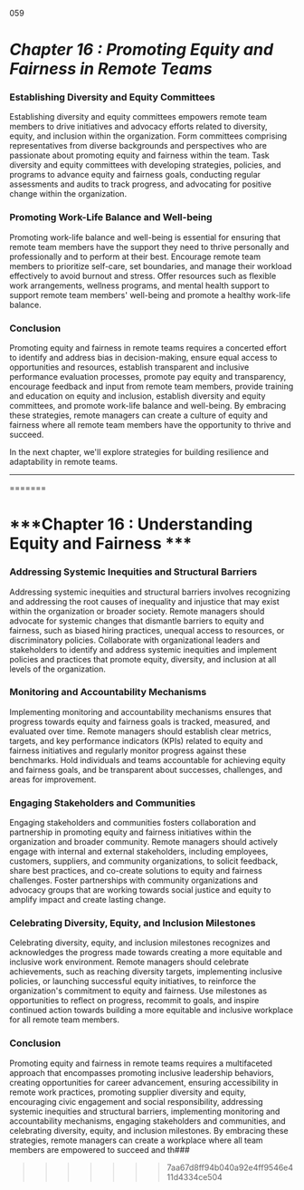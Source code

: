 059




# ***Chapter 16 : Promoting Equity and Fairness in Remote Teams***


### **Establishing Diversity and Equity Committees**

Establishing diversity and equity committees empowers remote team members to drive initiatives and advocacy efforts related to diversity, equity, and inclusion within the organization. Form committees comprising representatives from diverse backgrounds and perspectives who are passionate about promoting equity and fairness within the team. Task diversity and equity committees with developing strategies, policies, and programs to advance equity and fairness goals, conducting regular assessments and audits to track progress, and advocating for positive change within the organization.

### **Promoting Work-Life Balance and Well-being**

Promoting work-life balance and well-being is essential for ensuring that remote team members have the support they need to thrive personally and professionally and to perform at their best. Encourage remote team members to prioritize self-care, set boundaries, and manage their workload effectively to avoid burnout and stress. Offer resources such as flexible work arrangements, wellness programs, and mental health support to support remote team members' well-being and promote a healthy work-life balance.

### **Conclusion**

Promoting equity and fairness in remote teams requires a concerted effort to identify and address bias in decision-making, ensure equal access to opportunities and resources, establish transparent and inclusive performance evaluation processes, promote pay equity and transparency, encourage feedback and input from remote team members, provide training and education on equity and inclusion, establish diversity and equity committees, and promote work-life balance and well-being. By embracing these strategies, remote managers can create a culture of equity and fairness where all remote team members have the opportunity to thrive and succeed.

In the next chapter, we'll explore strategies for building resilience and adaptability in remote teams.

---
=======
# ***Chapter 16 : Understanding Equity and Fairness ***

### **Addressing Systemic Inequities and Structural Barriers**

Addressing systemic inequities and structural barriers involves recognizing and addressing the root causes of inequality and injustice that may exist within the organization or broader society. Remote managers should advocate for systemic changes that dismantle barriers to equity and fairness, such as biased hiring practices, unequal access to resources, or discriminatory policies. Collaborate with organizational leaders and stakeholders to identify and address systemic inequities and implement policies and practices that promote equity, diversity, and inclusion at all levels of the organization.

### **Monitoring and Accountability Mechanisms**

Implementing monitoring and accountability mechanisms ensures that progress towards equity and fairness goals is tracked, measured, and evaluated over time. Remote managers should establish clear metrics, targets, and key performance indicators (KPIs) related to equity and fairness initiatives and regularly monitor progress against these benchmarks. Hold individuals and teams accountable for achieving equity and fairness goals, and be transparent about successes, challenges, and areas for improvement.

### **Engaging Stakeholders and Communities**

Engaging stakeholders and communities fosters collaboration and partnership in promoting equity and fairness initiatives within the organization and broader community. Remote managers should actively engage with internal and external stakeholders, including employees, customers, suppliers, and community organizations, to solicit feedback, share best practices, and co-create solutions to equity and fairness challenges. Foster partnerships with community organizations and advocacy groups that are working towards social justice and equity to amplify impact and create lasting change.

### **Celebrating Diversity, Equity, and Inclusion Milestones**

Celebrating diversity, equity, and inclusion milestones recognizes and acknowledges the progress made towards creating a more equitable and inclusive work environment. Remote managers should celebrate achievements, such as reaching diversity targets, implementing inclusive policies, or launching successful equity initiatives, to reinforce the organization's commitment to equity and fairness. Use milestones as opportunities to reflect on progress, recommit to goals, and inspire continued action towards building a more equitable and inclusive workplace for all remote team members.

### **Conclusion**

Promoting equity and fairness in remote teams requires a multifaceted approach that encompasses promoting inclusive leadership behaviors, creating opportunities for career advancement, ensuring accessibility in remote work practices, promoting supplier diversity and equity, encouraging civic engagement and social responsibility, addressing systemic inequities and structural barriers, implementing monitoring and accountability mechanisms, engaging stakeholders and communities, and celebrating diversity, equity, and inclusion milestones. By embracing these strategies, remote managers can create a workplace where all team members are empowered to succeed and th### 
>>>>>>> 7aa67d8ff94b040a92e4ff9546e411d4334ce504
